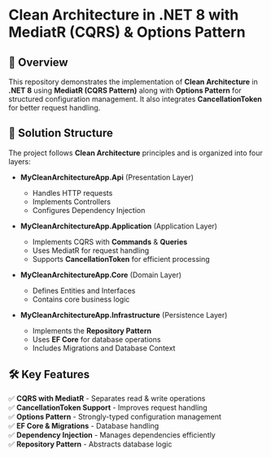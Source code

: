 # Clean Architecture in .NET 8 with MediatR (CQRS) & Options Pattern

## 🚀 Overview
This repository demonstrates the implementation of **Clean Architecture** in **.NET 8** using **MediatR (CQRS Pattern)** along with **Options Pattern** for structured configuration management. It also integrates **CancellationToken** for better request handling.

## 📂 Solution Structure
The project follows **Clean Architecture** principles and is organized into four layers:

- **MyCleanArchitectureApp.Api** (Presentation Layer)  
  - Handles HTTP requests
  - Implements Controllers
  - Configures Dependency Injection
  
- **MyCleanArchitectureApp.Application** (Application Layer)  
  - Implements CQRS with **Commands** & **Queries**
  - Uses MediatR for request handling
  - Supports **CancellationToken** for efficient processing
  
- **MyCleanArchitectureApp.Core** (Domain Layer)  
  - Defines Entities and Interfaces
  - Contains core business logic
  
- **MyCleanArchitectureApp.Infrastructure** (Persistence Layer)  
  - Implements the **Repository Pattern**
  - Uses **EF Core** for database operations
  - Includes Migrations and Database Context

## 🛠️ Key Features
✅ **CQRS with MediatR** - Separates read & write operations  
✅ **CancellationToken Support** - Improves request handling  
✅ **Options Pattern** - Strongly-typed configuration management  
✅ **EF Core & Migrations** - Database handling  
✅ **Dependency Injection** - Manages dependencies efficiently  
✅ **Repository Pattern** - Abstracts database logic 
